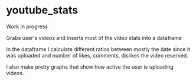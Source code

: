 # youtube_stats

Work in progress

Grabs user's videos and inserts most of the video stats into a dataframe

In the dataframe I calculate different ratios between mostly the date since
it was uploaded and number of likes, comments, dislikes the video reserved.

I also make pretty graphs that show how active the user is uploading videos.